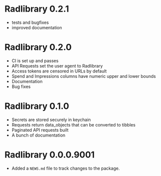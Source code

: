 # Radlibrary 0.2.1
* tests and bugfixes
* improved documentation

# Radlibrary 0.2.0
* CI is set up and passes
* API Requests set the user agent to Radlibrary
* Access tokens are censored in URLs by default
* Spend and Impressions columns have numeric upper and lower bounds
* Documentation
* Bug fixes

# Radlibrary 0.1.0
* Secrets are stored securely in keychain
* Requests return data_objects that can be converted to tibbles
* Paginated API requests built
* A bunch of documentation

# Radlibrary 0.0.0.9001

* Added a `NEWS.md` file to track changes to the package.
